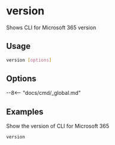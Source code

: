 # version

Shows CLI for Microsoft 365 version

## Usage

```sh
version [options]
```

## Options

--8<-- "docs/cmd/_global.md"

## Examples

Show the version of CLI for Microsoft 365

```sh
version
```
